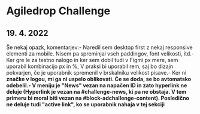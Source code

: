 # Agiledrop Challenge
## 19. 4. 2022

Še nekaj opazk, komentarjev:- Naredil sem desktop first z nekaj responsive elementi za mobile. Nisem pa spreminjal vseh paddingov, font velikosti, itd.- Ker gre le za testno nalogo in ker sem dobil tudi v Figmi px mere, sem uporabil kombinacijo px in %, V praksi bi uporabil rem, saj bo dizajn pokvarjen, če je uporabnik spremenil v brskalniku velikost pisave.- Ker ni <strong> značke v logou, mi ga ni uspelo oblikovati. Če se doda, se bo avtomatsko odebelil.- V meniju je "News" vezan na napačen ID in zato hyperlink ne deluje (Hyperlink je vezan na #challenge-news, ki pa ne obstaja. V tem primeru bi moral biti vezan na #block-adchallenge-content). Posledično ne deluje tudi "active link", ko se uporabnik nahaja v tej sekciji
